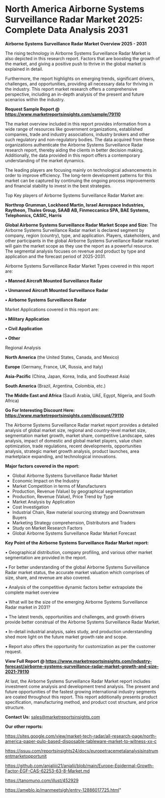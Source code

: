 # North America Airborne Systems Surveillance Radar Market 2025: Complete Data Analysis 2031

<Strong> Airborne Systems Surveillance Radar Market Overview 2025 - 2031</strong>

The rising technology in Airborne Systems Surveillance Radar Market is also depicted in this research report. Factors that are boosting the growth of the market, and giving a positive push to thrive in the global market is explained in detail.

Furthermore, the report highlights on emerging trends, significant drivers, challenges, and opportunities, providing all necessary data for thriving in the industry. This report market research offers a comprehensive perspective, including an in-depth analysis of the present and future scenarios within the industry.

<strong>Request Sample Report @ <a href=https://www.marketreportsinsights.com/sample/79110>https://www.marketreportsinsights.com/sample/79110</a></strong>

The market overview included in this report provides information from a wide range of resources like government organizations, established companies, trade and industry associations, industry brokers and other such regulatory and non-regulatory bodies. The data acquired from these organizations authenticate the Airborne Systems Surveillance Radar research report, thereby aiding the clients in better decision making. Additionally, the data provided in this report offers a contemporary understanding of the market dynamics.

The leading players are focusing mainly on technological advancements in order to improve efficiency. The long-term development patterns for this market can be captured by continuing the ongoing process improvements and financial stability to invest in the best strategies.

Top Key players of Airborne Systems Surveillance Radar Market are:

<strong>Northrop Grumman, Lockheed Martin, Israel Aerospace Industries, Raytheon, Thales Group, SAAB AB, Finmeccanica SPA, BAE Systems, Telephonics, CASIC, Harris</strong>

<strong><b>Global Airborne Systems Surveillance Radar Market Scope and Size:</b></strong>
The Airborne Systems Surveillance Radar market is declared segment by company, region (country), type, and application. Players, stakeholders, and other participants in the global Airborne Systems Surveillance Radar market will gain the market scope as they use the report as a powerful resource. The segmental analysis focuses on revenue and product by type and application and the forecast period of 2025-2031.

Airborne Systems Surveillance Radar Market Types covered in this report are:

<strong>• Manned Aircraft Mounted Surveillance Radar

• Unmanned Aircraft Mounted Surveillance Radar

• Airborne Systems Surveillance Radar</strong>

Market Applications covered in this report are:

<strong>• Military Application

• Civil Application

• Other</strong> 

Regional Analysis

<strong>North America</strong> (the United States, Canada, and Mexico)

<strong>Europe</strong> (Germany, France, UK, Russia, and Italy)

<strong>Asia-Pacific</strong> (China, Japan, Korea, India, and Southeast Asia)

<strong>South America</strong> (Brazil, Argentina, Colombia, etc.)

<strong>The Middle East and Africa</strong> (Saudi Arabia, UAE, Egypt, Nigeria, and South Africa)

<strong>Go For Interesting Discount Here: <a href=https://www.marketreportsinsights.com/discount/79110>https://www.marketreportsinsights.com/discount/79110</a></strong>

The Airborne Systems Surveillance Radar market report provides a detailed analysis of global market size, regional and country-level market size, segmentation market growth, market share, competitive Landscape, sales analysis, impact of domestic and global market players, value chain optimization, trade regulations, recent developments, opportunities analysis, strategic market growth analysis, product launches, area marketplace expanding, and technological innovations.

<strong><b>Major factors covered in the report:</b></strong>
<ul>
  <li>Global Airborne Systems Surveillance Radar Market </li>
  <li>Economic Impact on the Industry</li>
  <li>Market Competition in terms of Manufacturers</li>
  <li>Production, Revenue (Value) by geographical segmentation</li>
  <li>Production, Revenue (Value), Price Trend by Type</li>
  <li>Market Analysis by Application</li>
  <li>Cost Investigation</li>
  <li>Industrial Chain, Raw material sourcing strategy and Downstream Buyers</li>
  <li>Marketing Strategy comprehension, Distributors and Traders</li>
  <li>Study on Market Research Factors</li>
  <li>Global Airborne Systems Surveillance Radar Market Forecast</li>
</ul>

<strong><b>Key Point of the Airborne Systems Surveillance Radar Market report:</b></strong>

• Geographical distribution, company profiling, and various other market segmentation are provided in the report.

• For better understanding of the global Airborne Systems Surveillance Radar market status, the accurate market valuation which comprises of size, share, and revenue are also covered.

• Analysis of the competitive dynamic factors better extrapolate the complete market overview

• What will be the size of the emerging Airborne Systems Surveillance Radar market in 2031?

• The latest trends, opportunities and challenges, and growth drivers provide better construal of the Airborne Systems Surveillance Radar Market.

• In-detail industrial analysis, sales study, and production understanding shed more light on the future market growth rate and scope.

• Report also offers the opportunity for customization as per the customer request.

<strong><b>View Full Report @ <a href=https://www.marketreportsinsights.com/industry-forecast/airborne-systems-surveillance-radar-market-growth-and-size-2021-79110>https://www.marketreportsinsights.com/industry-forecast/airborne-systems-surveillance-radar-market-growth-and-size-2021-79110</a></b></strong>


At last, the Airborne Systems Surveillance Radar Market report includes investment come analysis and development trend analysis. The present and future opportunities of the fastest growing international industry segments are coated throughout this report. This report additionally presents product specification, manufacturing method, and product cost structure, and price structure.

<strong>Contact Us:</strong>
sales@marketreportsinsights.com

<strong>Our other reports:</strong>

<a href=https://sites.google.com/view/market-tech-radar/all-research-page/north-america-paper-pulp-based-disposable-tableware-market-to-witness-xx-c>https://sites.google.com/view/market-tech-radar/all-research-page/north-america-paper-pulp-based-disposable-tableware-market-to-witness-xx-c</a>

<a href=https://issuu.com/reportsinsights24/docs/europetracemetalanalysisinstrumentmarketopportunit>https://issuu.com/reportsinsights24/docs/europetracemetalanalysisinstrumentmarketopportunit</a>

<a href=https://github.com/anjaliiii21/anjalii/blob/main/Europe-Epidermal-Growth-Factor-EGF-CAS-62253-63-8-Market.md>https://github.com/anjaliiii21/anjalii/blob/main/Europe-Epidermal-Growth-Factor-EGF-CAS-62253-63-8-Market.md</a>

<a href=https://tanomuno.com/illust/452929>https://tanomuno.com/illust/452929</a>

<a href=https://ameblo.jp/manmeetsigh/entry-12886017725.html>https://ameblo.jp/manmeetsigh/entry-12886017725.html</a>"
